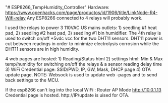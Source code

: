 "# ESP8266_TempHumidity_Controller" 
Hardware: https://www.openhacks.com/page/productos/id/1906/title/LinkNode-R4-Wifi-relay
Any ESP8266 connected to 4 relays will probably work.

I used the relays to power 3 110VAC US mains outlets: 1) seedling #1 heat pad, 2) seedling #2 heat pad, 3) seedling #1 bin humidifier. The 4th relay is used to switch on/off +5vdc vcc for the two DHT11 sensors. DHT11 power is cut between readings in order to minimize electrolysis corrosion while the DHT11 sensors are in high humidity.

4 web pages are hosted: 1) Reading/Status html 2) settings html: Min & Max temp/humidity for switching on/off the relays & a sensor reading delay time 3) WiFi Credential page: SSID/PWD, IP, GW, Mask, DHCP page 4) OTA update page.  NOTE: Websock is used to update web -pages and to send back settings to the MCU.

If the esp8266 can't log into the local WiFi : Router AP Mode http://10.0.1.13 Credential page is hosted.  http://IP/update is uised for OTA.
